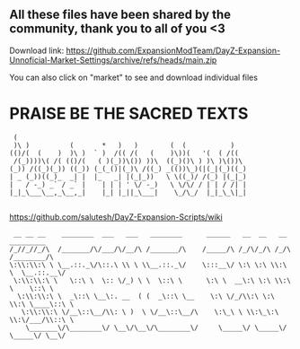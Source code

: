 ## All these files have been shared by the community, thank you to all of you <3

Download link:
https://github.com/ExpansionModTeam/DayZ-Expansion-Unnoficial-Market-Settings/archive/refs/heads/main.zip

You can also click on "market" to see and download individual files


#  PRAISE BE THE SACRED TEXTS 

```
 (                                                          
 )\ )          (       *   )   )        (  (           )    
(()/(  (    )  )\ )  ` )  /(( /(   (    )\))(   '(  ( /((   
 /(_))))\( /( (()/(   ( )(_))\()) ))\  ((_)()\ ) )\ )\())\  
(_)) /((_)(_)) ((_)) (_(_()|(_)\ /((_) _(())\_)(|(_|(_)((_) 
| _ (_))((_)_  _| |  |_   _| |(_|_))   \ \((_)/ /(_) |(_|_) 
|   / -_) _` / _` |    | | | ' \/ -_)   \ \/\/ / | | / /| | 
|_|_\___\__,_\__,_|    |_| |_||_\___|    \_/\_/  |_|_\_\|_| 
                                                            
```

https://github.com/salutesh/DayZ-Expansion-Scripts/wiki

```
 __ __ __    ________  ___   ___   ________      ______   __  __   __     _________  
/_//_//_/\  /_______/\/___/\/__/\ /_______/\    /_____/\ /_/\/_/\ /_/\   /________/\ 
\:\\:\\:\ \ \__.::._\/\::.\ \\ \ \\__.::._\/    \:::__\/ \:\ \:\ \\:\ \  \__.::.__\/ 
 \:\\:\\:\ \   \::\ \  \:: \/_) \ \  \::\ \      \:\ \  __\:\ \:\ \\:\ \    \::\ \   
  \:\\:\\:\ \  _\::\ \__\:. __  ( (  _\::\ \__    \:\ \/_/\\:\ \:\ \\:\ \____\::\ \  
   \:\\:\\:\ \/__\::\__/\\: \ )  \ \/__\::\__/\    \:\_\ \ \\:\_\:\ \\:\/___/\\::\ \ 
    \_______\/\________\/ \__\/\__\/\________\/     \_____\/ \_____\/ \_____\/ \__\/ 
```               
